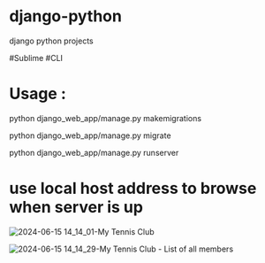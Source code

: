 <h1> django-python </h1>
django python projects


#Sublime #CLI

<h1> Usage :</h1>

python django_web_app/manage.py makemigrations

python django_web_app/manage.py migrate

python django_web_app/manage.py runserver


# use local host address to browse when server is up


![2024-06-15 14_14_01-My Tennis Club](https://github.com/vimalj/django-python/assets/45177365/3d7bf2c3-c003-4ca6-97e6-2a95939b94f6)


![2024-06-15 14_14_29-My Tennis Club - List of all members](https://github.com/vimalj/django-python/assets/45177365/fdd7db05-a496-4fcb-969b-3199adb19ef7)
